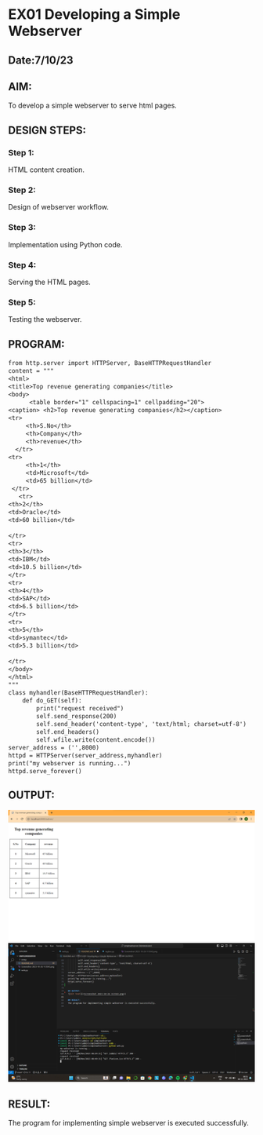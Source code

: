 # EX01 Developing a Simple Webserver
## Date:7/10/23
## AIM:
To develop a simple webserver to serve html pages.

## DESIGN STEPS:
### Step 1: 
HTML content creation.

### Step 2:
Design of webserver workflow.

### Step 3:
Implementation using Python code.

### Step 4:
Serving the HTML pages.

### Step 5:
Testing the webserver.

## PROGRAM:
```
from http.server import HTTPServer, BaseHTTPRequestHandler
content = """
<html>
<title>Top revenue generating companies</title>
<body>
      <table border="1" cellspacing=1" cellpadding="20">
<caption> <h2>Top revenue generating companies</h2></caption>
<tr>
     <th>S.No</th>
     <th>Company</th>
     <th>revenue</th>
  </tr>
<tr>
     <th>1</th>
     <td>Microsoft</td>
     <td>65 billion</td>
 </tr>
   <tr>
<th>2</th>
<td>Oracle</td>
<td>60 billion</td>

</tr>
<tr>
<th>3</th>
<td>IBM</td>
<td>10.5 billion</td>
</tr>
<tr>
<th>4</th>
<td>SAP</td>
<td>6.5 billion</td>
</tr>
<tr>
<th>5</th>
<td>symantec</td>
<td>5.3 billion</td>

</tr>
</body>
</html>
"""
class myhandler(BaseHTTPRequestHandler):
    def do_GET(self):
        print("request received")
        self.send_response(200)
        self.send_header('content-type', 'text/html; charset=utf-8')
        self.end_headers()
        self.wfile.write(content.encode())
server_address = ('',8000)
httpd = HTTPServer(server_address,myhandler)
print("my webserver is running...")
httpd.serve_forever()
```

## OUTPUT:
![Alt text](<Screenshot 2023-10-26 113542.png>)
![Alt text](<Screenshot (50).png>)
## RESULT:
The program for implementing simple webserver is executed successfully.
